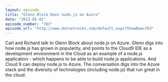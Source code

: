 ```yaml
---
layout: episode
title: "Glenn Block Does node.js on Azure"
date: "2012-05-01"
episode_number: "763"
episode_url: "http://www.dotnetrocks.com/default.aspx?ShowNum=763"
---
```


Carl and Richard talk to Glenn Block about node.js on Azure. Glenn digs into how node.js has grown in popularity, and points to the Cloud9 IDE as a development environment in the Cloud as an example of a node.js application - which happens to be able to build node.js applications. And Cloud 9 can deploy node.js to Azure. The conversation digs into the Azure stack and the diversity of technologies (including node.js) that run great in the cloud.
